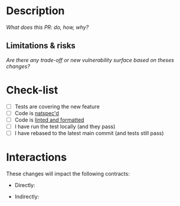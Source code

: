 # Description

_What does this PR: do, how, why?_

## Limitations & risks

_Are there any trade-off or new vulnerability surface based on theses changes?_

# Check-list

-   [ ] Tests are covering the new feature
-   [ ] Code is [natspec'd](https://docs.soliditylang.org/en/v0.8.17/natspec-format.html)
-   [ ] Code is [linted and formatted](https://docs.soliditylang.org/en/v0.8.17/style-guide.html)
-   [ ] I have run the test locally (and they pass)
-   [ ] I have rebased to the latest main commit (and tests still pass)

# Interactions

These changes will impact the following contracts:

-   Directly:

-   Indirectly:
